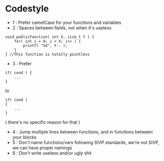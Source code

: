 # Codestyle


- 1 : Prefer camelCase for your functions and variables
- 2 : Spaces between fields, not when it's useless

```
void publicFunction( int X, size_t Y ) {
	for( int i = 0; i < X; i++ ) {
		printf( "%d", Y-- );
	}
} //This function is totally pointless
```

- 3 : Prefer
```
if( cond ) {
	...
}
```
to
```
if( cond )
{
	...
}
```
( there's no specific reason for that )

- 4 : Jump multiple lines between functions, and in functions between your blocks
- 5 : Don't name functions/vars following SIVP standards, we're not SIVP, we can have proper namings
- 6 : Don't write useless and/or ugly shit